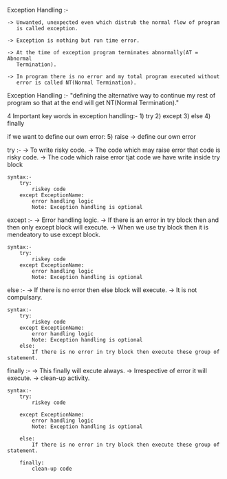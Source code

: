 Exception Handling :-

    -> Unwanted, unexpected even which distrub the normal flow of program 
       is called exception.

    -> Exception is nothing but run time error.

    -> At the time of exception program terminates abnormally(AT = Abnormal
       Termination).
       
    -> In program there is no error and my total program executed without 
       error is called NT(Normal Termination).

Exception Handling :-
    "defining the alternative way to continue my rest of program so that at
     the end will get NT(Normal Termination)."


4 Important key words in exception handling:-
    1) try
    2) except
    3) else
    4) finally

if we want to define our own error:
    5) raise -> define our own error

try :-
    -> To write risky code.
    -> The code which may raise error that code is risky code.
    -> The code which raise error tjat code we have write inside try block
    
    syntax:-
        try:
            riskey code
        except ExceptionName:
            error handling logic
            Note: Exception handling is optional


except :-
    -> Error handling logic.
    -> If there is an error in try block then and then only except block 
       will execute.
    -> When we use try block then it is mendeatory to use except block.

    syntax:-
        try:
            riskey code
        except ExceptionName:
            error handling logic
            Note: Exception handling is optional
       

else :-
    -> If there is no error then else block will execute.
    -> It is not compulsary.

    syntax:-
        try:
            riskey code
        except ExceptionName:
            error handling logic
            Note: Exception handling is optional
        else:
            If there is no error in try block then execute these group of statement.


finally :-
    -> This finally will excute always.
    -> Irrespective of error it will execute.
    -> clean-up activity.

    syntax:-
        try:
            riskey code
        
        except ExceptionName:
            error handling logic
            Note: Exception handling is optional
        
        else:
            If there is no error in try block then execute these group of statement.

        finally:
            clean-up code